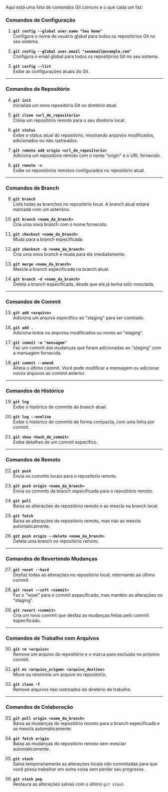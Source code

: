 Aqui está uma lista de comandos Git comuns e o que cada um faz:

### **Comandos de Configuração**

1. **`git config --global user.name "Seu Nome"`**  
   Configura o nome de usuário global para todos os repositórios Git no seu sistema.

2. **`git config --global user.email "seuemail@example.com"`**  
   Configura o email global para todos os repositórios Git no seu sistema.

3. **`git config --list`**  
   Exibe as configurações atuais do Git.

---

### **Comandos de Repositório**

4. **`git init`**  
   Inicializa um novo repositório Git no diretório atual.

5. **`git clone <url_do_repositorio>`**  
   Clona um repositório remoto para o seu diretório local.

6. **`git status`**  
   Exibe o status atual do repositório, mostrando arquivos modificados, adicionados ou não rastreados.

7. **`git remote add origin <url_do_repositorio>`**  
   Adiciona um repositório remoto com o nome "origin" e o URL fornecido.

8. **`git remote -v`**  
   Exibe os repositórios remotos configurados no repositório atual.

---

### **Comandos de Branch**

9. **`git branch`**  
   Lista todas as branches no repositório local. A branch atual estará marcada com um asterisco.

10. **`git branch <nome_da_branch>`**  
    Cria uma nova branch com o nome fornecido.

11. **`git checkout <nome_da_branch>`**  
    Muda para a branch especificada.

12. **`git checkout -b <nome_da_branch>`**  
    Cria uma nova branch e muda para ela imediatamente.

13. **`git merge <nome_da_branch>`**  
    Mescla a branch especificada na branch atual.

14. **`git branch -d <nome_da_branch>`**  
    Deleta a branch especificada, desde que ela já tenha sido mesclada.

---

### **Comandos de Commit**

15. **`git add <arquivo>`**  
    Adiciona um arquivo específico ao "staging" para ser comitado.

16. **`git add .`**  
    Adiciona todos os arquivos modificados ou novos ao "staging".

17. **`git commit -m "mensagem"`**  
    Faz um commit das mudanças que foram adicionadas ao "staging" com a mensagem fornecida.

18. **`git commit --amend`**  
    Altera o último commit. Você pode modificar a mensagem ou adicionar novos arquivos ao commit anterior.

---

### **Comandos de Histórico**

19. **`git log`**  
    Exibe o histórico de commits da branch atual.

20. **`git log --oneline`**  
    Exibe o histórico de commits de forma compacta, com uma linha por commit.

21. **`git show <hash_do_commit>`**  
    Exibe detalhes de um commit específico.

---

### **Comandos de Remoto**

22. **`git push`**  
    Envia os commits locais para o repositório remoto.

23. **`git push origin <nome_da_branch>`**  
    Envia os commits da branch especificada para o repositório remoto.

24. **`git pull`**  
    Baixa as alterações do repositório remoto e as mescla na branch local.

25. **`git fetch`**  
    Baixa as alterações do repositório remoto, mas não as mescla automaticamente.

26. **`git push origin --delete <nome_da_branch>`**  
    Deleta uma branch no repositório remoto.

---

### **Comandos de Revertendo Mudanças**

27. **`git reset --hard`**  
    Desfaz todas as alterações no repositório local, retornando ao último commit.

28. **`git reset --soft <commit>`**  
    Faz o "reset" para o commit especificado, mas mantém as alterações no "staging".

29. **`git revert <commit>`**  
    Cria um novo commit que desfaz as mudanças feitas pelo commit especificado.

---

### **Comandos de Trabalho com Arquivos**

30. **`git rm <arquivo>`**  
    Remove um arquivo do repositório e o marca para exclusão no próximo commit.

31. **`git mv <arquivo_origem> <arquivo_destino>`**  
    Move ou renomeia um arquivo no repositório.

32. **`git clean -f`**  
    Remove arquivos não rastreados do diretório de trabalho.

---

### **Comandos de Colaboração**

33. **`git pull origin <nome_da_branch>`**  
    Baixa as mudanças do repositório remoto para a branch especificada e as mescla automaticamente.

34. **`git fetch origin`**  
    Baixa as mudanças do repositório remoto sem mesclar automaticamente.

35. **`git stash`**  
    Salva temporariamente as alterações locais não commitadas para que você possa trabalhar em outra coisa sem perder seu progresso.

36. **`git stash pop`**  
    Restaura as alterações salvas com o último `git stash`.
